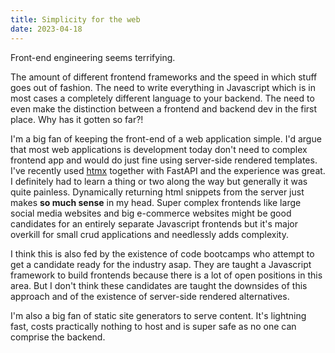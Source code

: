 ```yaml
---
title: Simplicity for the web
date: 2023-04-18
---
```


Front-end engineering seems terrifying. 

The amount of different frontend frameworks and the speed in which stuff goes out of fashion. The need to write everything in Javascript which is in most cases a completely different language to your backend. The need to even make the distinction between a frontend and backend dev in the first place. Why has it gotten so far?! 

I'm a big fan of keeping the front-end of a web application simple. I'd argue that most web applications is development today don't need to complex frontend app and would do just fine using server-side rendered templates. I've recently used [htmx](https://htmx.org/) together with FastAPI and the experience was great. I definitely had to learn a thing or two along the way but generally it was quite painless. Dynamically returning html snippets from the server just makes **so much sense** in my head. Super complex frontends like large social media websites and big e-commerce websites might be good candidates for an entirely separate Javascript frontends but it's major overkill for small crud applications and needlessly adds complexity. 

I think this is also fed by the existence of code bootcamps who attempt to get a candidate ready for the industry asap. They are taught a Javascript framework to build frontends because there is a lot of open positions in this area. But I don't think these candidates are taught the downsides of this approach and of the existence of server-side rendered alternatives. 

I'm also a big fan of static site generators to serve content. It's lightning fast, costs practically nothing to host and is super safe as no one can comprise the backend.